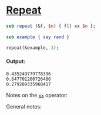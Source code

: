 [1]: https://rosettacode.org/wiki/Repeat

# [Repeat][1]

```perl
sub repeat (&f, $n) { f() xx $n };
 
sub example { say rand }
 
repeat(&example, 3);
```

#### Output:
```
0.435249779778396
0.647701200726486
0.279289335968417
```


Notes on the [`xx`](http://doc.perl6.org/language/operators#infix_xx) operator:



General notes: